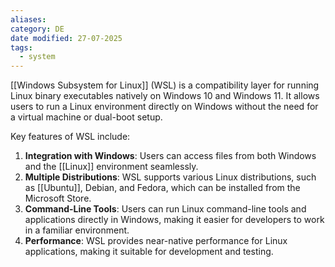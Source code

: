 ```yaml
---
aliases: 
category: DE
date modified: 27-07-2025
tags:
  - system
---
```

[[Windows Subsystem for Linux]] (WSL) is a compatibility layer for running Linux binary executables natively on Windows 10 and Windows 11. It allows users to run a Linux environment directly on Windows without the need for a virtual machine or dual-boot setup. 

Key features of WSL include:

1. **Integration with Windows**: Users can access files from both Windows and the [[Linux]] environment seamlessly.
2. **Multiple Distributions**: WSL supports various Linux distributions, such as [[Ubuntu]], Debian, and Fedora, which can be installed from the Microsoft Store.
3. **Command-Line Tools**: Users can run Linux command-line tools and applications directly in Windows, making it easier for developers to work in a familiar environment.
4. **Performance**: WSL provides near-native performance for Linux applications, making it suitable for development and testing.
